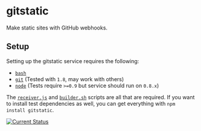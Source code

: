 # gitstatic

Make static sites with GitHub webhooks.

## Setup

Setting up the gitstatic service requires the following:

 * [`bash`](http://www.gnu.org/software/bash/)
 * [`git`](http://git-scm.com/) (Tested with `1.8`, may work with others)
 * [`node`](http://nodejs.org/) (Tests require `>=0.9` but service should run on `0.8.x`)

The [`receiver.js`](https://github.com/tschaub/gitstatic/blob/master/receiver.js) and [`builder.sh`](https://github.com/tschaub/gitstatic/blob/master/builder.sh) scripts are all that are required.  If you want to install test dependencies as well, you can get everything with `npm install gitstatic`.

[![Current Status](https://secure.travis-ci.org/tschaub/gitstatic.png?branch=master)](https://travis-ci.org/tschaub/gitstatic)
